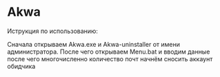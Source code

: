 # Akwa
Иструкция по использованию:

Сначала открываем Akwa.exe и Akwa-uninstaller от имени администратора. После чего открываем Menu.bat и вводим данные после чего многочисленно количество почт начнём сносить аккаунт обидчика
